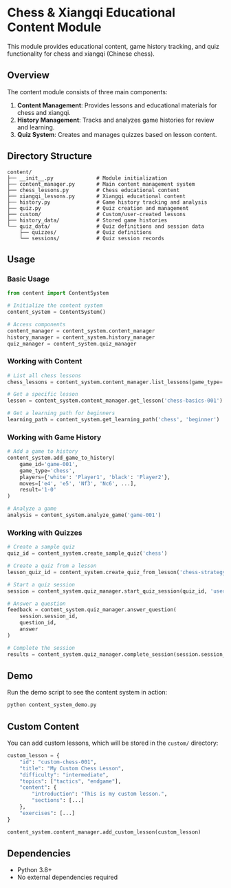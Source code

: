 # Chess & Xiangqi Educational Content Module

This module provides educational content, game history tracking, and quiz functionality for chess and xiangqi (Chinese chess).

## Overview

The content module consists of three main components:

1. **Content Management**: Provides lessons and educational materials for chess and xiangqi.
2. **History Management**: Tracks and analyzes game histories for review and learning.
3. **Quiz System**: Creates and manages quizzes based on lesson content.

## Directory Structure

```
content/
├── __init__.py              # Module initialization
├── content_manager.py       # Main content management system
├── chess_lessons.py         # Chess educational content
├── xiangqi_lessons.py       # Xiangqi educational content
├── history.py               # Game history tracking and analysis
├── quiz.py                  # Quiz creation and management
├── custom/                  # Custom/user-created lessons
├── history_data/            # Stored game histories
└── quiz_data/               # Quiz definitions and session data
    ├── quizzes/             # Quiz definitions
    └── sessions/            # Quiz session records
```

## Usage

### Basic Usage

```python
from content import ContentSystem

# Initialize the content system
content_system = ContentSystem()

# Access components
content_manager = content_system.content_manager
history_manager = content_system.history_manager
quiz_manager = content_system.quiz_manager
```

### Working with Content

```python
# List all chess lessons
chess_lessons = content_system.content_manager.list_lessons(game_type='chess')

# Get a specific lesson
lesson = content_system.content_manager.get_lesson('chess-basics-001')

# Get a learning path for beginners
learning_path = content_system.get_learning_path('chess', 'beginner')
```

### Working with Game History

```python
# Add a game to history
content_system.add_game_to_history(
    game_id='game-001',
    game_type='chess',
    players={'white': 'Player1', 'black': 'Player2'},
    moves=['e4', 'e5', 'Nf3', 'Nc6', ...],
    result='1-0'
)

# Analyze a game
analysis = content_system.analyze_game('game-001')
```

### Working with Quizzes

```python
# Create a sample quiz
quiz_id = content_system.create_sample_quiz('chess')

# Create a quiz from a lesson
lesson_quiz_id = content_system.create_quiz_from_lesson('chess-strategy-001')

# Start a quiz session
session = content_system.quiz_manager.start_quiz_session(quiz_id, 'user_id')

# Answer a question
feedback = content_system.quiz_manager.answer_question(
    session.session_id,
    question_id,
    answer
)

# Complete the session
results = content_system.quiz_manager.complete_session(session.session_id)
```

## Demo

Run the demo script to see the content system in action:

```bash
python content_system_demo.py
```

## Custom Content

You can add custom lessons, which will be stored in the `custom/` directory:

```python
custom_lesson = {
    "id": "custom-chess-001",
    "title": "My Custom Chess Lesson",
    "difficulty": "intermediate",
    "topics": ["tactics", "endgame"],
    "content": {
        "introduction": "This is my custom lesson.",
        "sections": [...]
    },
    "exercises": [...]
}

content_system.content_manager.add_custom_lesson(custom_lesson)
```

## Dependencies

- Python 3.8+
- No external dependencies required